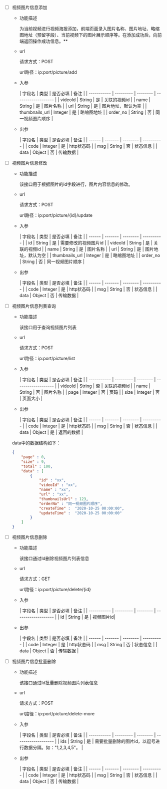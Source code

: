 - [ ] 视频图片信息添加

    - 功能描述

      为当前视频进行视频海报添加，前端页面录入图片名称、图片地址、略缩图地址（预留字段）、当前视频下的图片展示顺序等。在添加成功后，向前端返回操作成功信息。**

    - url

      请求方式：POST 

      url路径：ip:port/picture/add 

    - 入参
    
      | 字段名      | 类型    | 是否必填 | 备注       |
           | ----------- | --------- | -------- | ------------------- |
      | videoId         | String  | 是       | 关联的视频id                          |
      | name            | String  | 是       | 图片名称                          |
      | url             | String  | 是       | 图片地址，默认为空               |
      | thumbnails_url  | Integer | 是       | 略缩图地址     |
      | order_no        | String  | 否       | 同一视频图片顺序 |

    - 出参

      | 字段名 | 类型    | 是否必填 | 备注       |
          | ------ | ------- | -------- | ---------- |
      | code   | Integer | 是       | http状态码 |
      | msg    | String  | 否       | 状态信息   |
      | data   | Object  | 否       | 传输数据   |

- [ ] 视频图片信息修改
    - 功能描述

      该接口用于根据图片的id字段进行，图片内容信息的修改。

    - url

      请求方式：POST 

      url路径：ip:port/picture/{id}/update

    - 入参

      | 字段名 | 类型    | 是否必填 | 备注       |
          | ------ | ------- | -------- | ---------- |
      | id   | String | 是 | 需要修改的视频图片id |
      | videoId         | String  | 是       | 关联的视频id                          |
      | name            | String  | 是       | 图片名称                          |
      | url             | String  | 是       | 图片地址，默认为空               |
      | thumbnails_url  | Integer | 是       | 略缩图地址     |
      | order_no        | String  | 否       | 同一视频图片顺序 |

    - 出参

      | 字段名 | 类型    | 是否必填 | 备注       |
          | ------ | ------- | -------- | ---------- |
      | code   | Integer | 是       | http状态码 |
      | msg    | String  | 否       | 状态信息   |
      | data   | Object  | 否       | 传输数据   |


- [ ] 视频图片信息列表查询
    - 功能描述

      该接口用于查询视频图片列表

    - url

      请求方式：POST

      url路径：ip:port/picture/list

    - 入参

      | 字段名      | 类型    | 是否必填 | 备注       |
          | ----------- | --------- | -------- | ------------------- |
      | videoId   | String  | 否       | 关联的视频id           |
      | name      | String  | 否       | 图片名称            |
      | page      | Integer | 否       | 页码               |
      | size      | Integer | 否       | 页面大小     |

    - 出参

      | 字段名 | 类型    | 是否必填 | 备注       |
          | ------ | ------- | -------- | ---------- |
      | code   | Integer | 是       | http状态码 |
      | msg    | String  | 否       | 状态信息   |
      | data   | Object  | 是       | 返回的数据  |

  data中的数据结构如下：

    ```json
    {
        "page" : 0,
        "size" : 9,
        "total" : 100,
        "data" : [
            {
                "id" : "xx",
                "videoId" : "xx",
                "name" : "xx",
                "url" : "xx",
                "thumbnailsUrl" : 123,
                "orderNo" : "同一视频图片顺序",
                "createTime" :  "2020-10-25 00:00:00",
                "updateTime" :  "2020-10-25 00:00:00"
            }
        ]
    }
    ```


- [ ] 视频图片信息删除

    - 功能描述

      该接口通过Id删除视频图片列表信息

    - url

      请求方式：GET

      url路径：ip:port/picture/delete/{id}

    - 入参

      | 字段名      | 类型    | 是否必填 | 备注       |
            | ----------- | --------- | -------- | ------------------- |
      | id              | String  | 是       | 视频图片id|

    - 出参

      | 字段名 | 类型    | 是否必填 | 备注       |
            | ------ | ------- | -------- | ---------- |
      | code   | Integer | 是       | http状态码 |
      | msg    | String  | 否       | 状态信息   |
      | data   | Object  | 否       | 传输数据   |

- [ ] 视频图片信息批量删除
    - 功能描述

      该接口通过Id批量删除视频图片列表信息

    - url

      请求方式：POST

      url路径：ip:port/picture/delete-more

    - 入参

      | 字段名      | 类型    | 是否必填 | 备注       |
            | ----------- | --------- | -------- | ------------------- |
      | ids | String | 是 | 需要批量删除的图片id，以逗号进行数据分隔。如："1,2,3,4,5"。 |

    - 出参

      | 字段名 | 类型    | 是否必填 | 备注       |
            | ------ | ------- | -------- | ---------- |
      | code   | Integer | 是       | http状态码 |
      | msg    | String  | 否       | 状态信息   |
      | data   | Object  | 否       | 传输数据   |